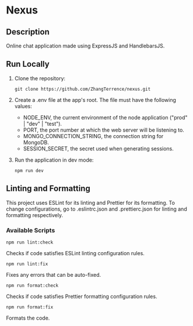 # Nexus

## Description

Online chat application made using ExpressJS and HandlebarsJS.

## Run Locally

1. Clone the repository:

   ```console
   git clone https://github.com/ZhangTerrence/nexus.git
   ```

2. Create a .env file at the app's root. The file must have the following values:

   - NODE_ENV, the current environment of the node application ("prod" | "dev" | "test").
   - PORT, the port number at which the web server will be listening to.
   - MONGO_CONNECTION_STRING, the connection string for MongoDB.
   - SESSION_SECRET, the secret used when generating sessions.

3. Run the application in dev mode:

   ```console
   npm run dev
   ```

## Linting and Formatting

This project uses ESLint for its linting and Prettier for its formatting. To change configurations, go to .eslintrc.json and .prettierc.json for linting and formatting respectively.

### Available Scripts

```console
npm run lint:check
```

Checks if code satisfies ESLint linting configuration rules.

```console
npm run lint:fix
```

Fixes any errors that can be auto-fixed.

```console
npm run format:check
```

Checks if code satisfies Prettier formatting configuration rules.

```console
npm run format:fix
```

Formats the code.
